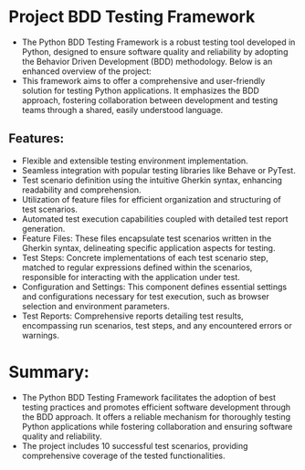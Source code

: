 # Project BDD Testing Framework

- The Python BDD Testing Framework is a robust testing tool developed in Python, designed to ensure software quality and reliability by adopting the Behavior Driven Development (BDD) methodology. Below is an enhanced overview of the project:
- This framework aims to offer a comprehensive and user-friendly solution for testing Python applications. It emphasizes the BDD approach, fostering collaboration between development and testing teams through a shared, easily understood language.

## Features:

- Flexible and extensible testing environment implementation.
- Seamless integration with popular testing libraries like Behave or PyTest.
- Test scenario definition using the intuitive Gherkin syntax, enhancing readability and comprehension.
- Utilization of feature files for efficient organization and structuring of test scenarios.
- Automated test execution capabilities coupled with detailed test report generation.
- Feature Files: These files encapsulate test scenarios written in the Gherkin syntax, delineating specific application aspects for testing.
- Test Steps: Concrete implementations of each test scenario step, matched to regular expressions defined within the scenarios, responsible for interacting with the application under test.
- Configuration and Settings: This component defines essential settings and configurations necessary for test execution, such as browser selection and environment parameters.
- Test Reports: Comprehensive reports detailing test results, encompassing run scenarios, test steps, and any encountered errors or warnings.

# Summary:
- The Python BDD Testing Framework facilitates the adoption of best testing practices and promotes efficient software development through the BDD approach. It offers a reliable mechanism for thoroughly testing Python applications while fostering collaboration and ensuring software quality and reliability.
- The project includes 10 successful test scenarios, providing comprehensive coverage of the tested functionalities.